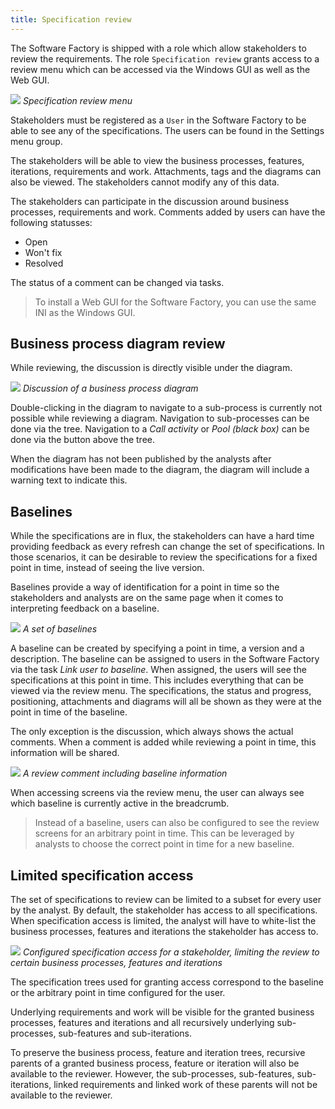 ```yaml
---
title: Specification review
---
```


The Software Factory is shipped with a role which allow stakeholders to review the requirements. The role `Specification review` grants access to a review menu which can be accessed via the Windows GUI as well as the Web GUI.

![](assets/sf/specification_review_menu.png)
*Specification review menu*

Stakeholders must be registered as a `User` in the Software Factory to be able to see any of the specifications. The users can be found in the Settings menu group.

The stakeholders will be able to view the business processes, features, iterations, requirements and work. Attachments, tags and the diagrams can also be viewed. The stakeholders cannot modify any of this data.

The stakeholders can participate in the discussion around business processes, requirements and work. Comments added by users can have the following statusses:
- Open
- Won't fix
- Resolved

The status of a comment can be changed via tasks.

> To install a Web GUI for the Software Factory, you can use the same INI as the Windows GUI.

## Business process diagram review

While reviewing, the discussion is directly visible under the diagram.

![](assets/sf/diagram-review.png)
*Discussion of a business process diagram*

Double-clicking in the diagram to navigate to a sub-process is currently not possible while reviewing a diagram. Navigation to sub-processes can be done via the tree. Navigation to a *Call activity* or *Pool (black box)* can be done via the button above the tree.

When the diagram has not been published by the analysts after modifications have been made to the diagram, the diagram will include a warning text to indicate this.

## Baselines

While the specifications are in flux, the stakeholders can have a hard time providing feedback as every refresh can change the set of specifications. In those scenarios, it can be desirable to review the specifications for a fixed point in time, instead of seeing the live version.

Baselines provide a way of identification for a point in time so the stakeholders and analysts are on the same page when it comes to interpreting feedback on a baseline.

![](assets/sf/baseline.png)
*A set of baselines*

A baseline can be created by specifying a point in time, a version and a description. The baseline can be assigned to users in the Software Factory via the task *Link user to baseline*. When assigned, the users will see the specifications at this point in time. This includes everything that can be viewed via the review menu. The specifications, the status and progress, positioning, attachments and diagrams will all be shown as they were at the point in time of the baseline. 

The only exception is the discussion, which always shows the actual comments. When a comment is added while reviewing a point in time, this information will be shared.

![](assets/sf/baseline-comment.png)
*A review comment including baseline information*

When accessing screens via the review menu, the user can always see which baseline is currently active in the breadcrumb. 

> Instead of a baseline, users can also be configured to see the review screens for an arbitrary point in time. This can be leveraged by analysts to choose the correct point in time for a new baseline.

## Limited specification access

The set of specifications to review can be limited to a subset for every user by the analyst. By default, the stakeholder has access to all specifications. When specification access is limited, the analyst will have to white-list the business processes, features and iterations the stakeholder has access to.

![](assets/sf/stakeholder-specification-access.png)
*Configured specification access for a stakeholder, limiting the review to certain business processes, features and iterations*

The specification trees used for granting access correspond to the baseline or the arbitrary point in time configured for the user.

Underlying requirements and work will be visible for the granted business processes, features and iterations and all recursively underlying sub-processes, sub-features and sub-iterations.

To preserve the business process, feature and iteration trees, recursive parents of a granted business process, feature or iteration will also be available to the reviewer. However, the sub-processes, sub-features, sub-iterations, linked requirements and linked work of these parents will not be available to the reviewer.